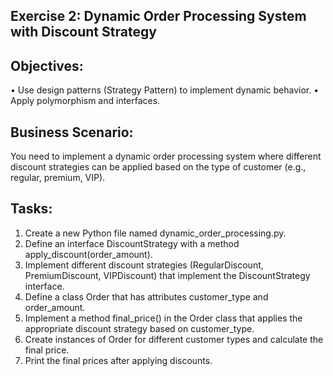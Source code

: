 ## Exercise 2: Dynamic Order Processing System with Discount Strategy

## Objectives:
•	Use design patterns (Strategy Pattern) to implement dynamic behavior.
•	Apply polymorphism and interfaces.

## Business Scenario: 
You need to implement a dynamic order processing system where different discount strategies can be applied based on the type of customer (e.g., regular, premium, VIP).

## Tasks:
1.	Create a new Python file named dynamic_order_processing.py.
2.	Define an interface DiscountStrategy with a method apply_discount(order_amount).
3.	Implement different discount strategies (RegularDiscount, PremiumDiscount, VIPDiscount) that implement the DiscountStrategy interface.
4.	Define a class Order that has attributes customer_type and order_amount.
5.	Implement a method final_price() in the Order class that applies the appropriate discount strategy based on customer_type.
6.	Create instances of Order for different customer types and calculate the final price.
7.	Print the final prices after applying discounts.
